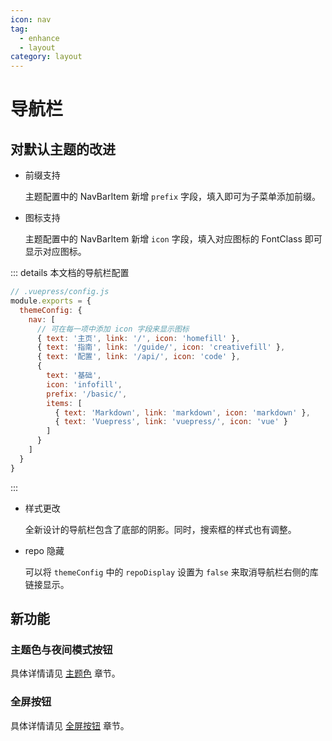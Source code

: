 ```yaml
---
icon: nav
tag: 
  - enhance
  - layout
category: layout
---
```


# 导航栏

## 对默认主题的改进

- 前缀支持

    主题配置中的 NavBarItem 新增 `prefix` 字段，填入即可为子菜单添加前缀。

- 图标支持

  主题配置中的 NavBarItem 新增 `icon` 字段，填入对应图标的 FontClass 即可显示对应图标。

::: details 本文档的导航栏配置

```js {4-18}
// .vuepress/config.js
module.exports = {
  themeConfig: {
    nav: [
      // 可在每一项中添加 icon 字段来显示图标
      { text: '主页', link: '/', icon: 'homefill' },
      { text: '指南', link: '/guide/', icon: 'creativefill' },
      { text: '配置', link: '/api/', icon: 'code' },
      {
        text: '基础',
        icon: 'infofill',
        prefix: '/basic/',
        items: [
          { text: 'Markdown', link: 'markdown', icon: 'markdown' },
          { text: 'Vuepress', link: 'vuepress/', icon: 'vue' }
        ]
      }
    ]
  }
}
```

:::

- 样式更改

    全新设计的导航栏包含了底部的阴影。同时，搜索框的样式也有调整。

- repo 隐藏

    可以将 `themeConfig` 中的 `repoDisplay` 设置为 `false` 来取消导航栏右侧的库链接显示。

## 新功能

### 主题色与夜间模式按钮

具体详情请见 [主题色](themecolor.md) 章节。

### 全屏按钮

具体详情请见 [全屏按钮](fullscreen.md) 章节。
